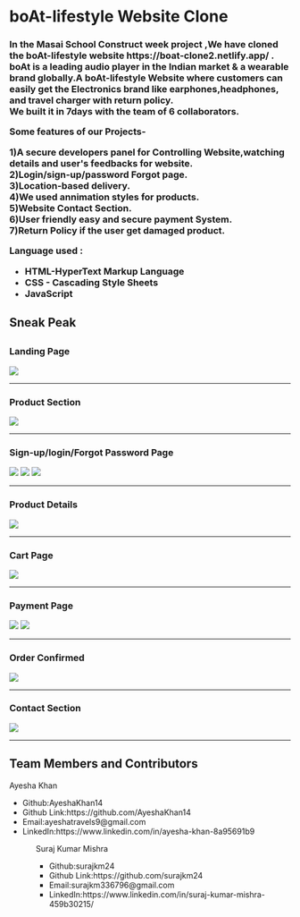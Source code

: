 
<html>
  <h1>boAt-lifestyle Website Clone</h1>
  <h3>In the Masai School Construct week project ,We have cloned the boAt-lifestyle website https://boat-clone2.netlify.app/  . boAt is a leading audio player in the Indian market & a wearable brand
    globally.A boAt-lifestyle Website where customers can easily get the Electronics brand like earphones,headphones, and travel charger with return policy.
    <br>  We built it in 7days with the team of 6 collaborators.</p>
   <p> Some features of our Projects-</p>
  <p> 1)A secure developers panel for Controlling Website,watching details and user's feedbacks for website.
    <br>2)Login/sign-up/password Forgot page.
    <br>3)Location-based delivery.
    <br>4)We used annimation styles for products.
    <br>5)Website Contact Section.
    <br>6)User friendly easy and secure payment System.
    <br>7)Return Policy if the user get damaged product.</p>
  <p>Language used :</P
  <p><ul><li>HTML-HyperText Markup Language</li>
  <li>CSS - Cascading Style Sheets</li>
  <li>JavaScript</li></ul><p>
  <h2>Sneak Peak<h2>
  <h3>Landing Page</h3>
  <img src="https://user-images.githubusercontent.com/101391413/167382302-899da381-d361-4e1c-a259-3910a2239383.png"/>
    <hr>
  <h3>Product Section</h3>
  <img src="https://user-images.githubusercontent.com/101391413/167416688-f595e597-4f7c-4eb9-9246-c73c99da64b5.png"/>
    <hr>
  <h3>Sign-up/login/Forgot Password Page</h3>
  <img src="https://user-images.githubusercontent.com/101391413/167417730-7a0f4738-65dc-4c4e-9931-0e1a82ac32a7.png"/>
  <img src="https://user-images.githubusercontent.com/101391413/167417885-cefc4e0e-c9db-4405-af5e-7c384ed67584.png"/>
  <img src="https://user-images.githubusercontent.com/101391413/167418944-531eb23b-fd93-497c-aa6a-93af6f4c549c.png"/>
    <hr>
  <h3>Product Details</h3>
  <img src="https://user-images.githubusercontent.com/101391413/167419958-d2ab88e9-b67f-42e8-884f-266ab348d813.png"/>
    <hr>
  <h3>Cart Page</h3>
  <img src="https://user-images.githubusercontent.com/101391413/167420620-5c20b4fd-e5a5-412c-9e64-b64416b0b5ab.png"/>
    <hr>
  <h3>Payment Page</h3>
  <img src="https://user-images.githubusercontent.com/101391413/167421925-6251bdee-a004-47a3-aa72-5bee38a9ce8f.png"/>
  <img src="https://user-images.githubusercontent.com/101391413/167422055-afe1fd4b-d8e0-402d-8168-c7082e199c58.png"/>
    <hr>
  <h3>Order Confirmed</h3>
  <img src="https://user-images.githubusercontent.com/101391413/167423413-265427a6-ee45-4e40-b5c3-c7658be27ff8.png"/>
    <hr>
  <h3>Contact Section</h3>
  <img src="https://user-images.githubusercontent.com/101391413/167423634-70cdb7f6-cf0f-44ad-8545-bef5da9ad8d1.png"/>  
    <hr>
  <h2>Team Members and Contributors</h2>
  
  <p>Ayesha Khan</p>
    <ul><li>Github:AyeshaKhan14</li>
      <li>Github Link:https://github.com/AyeshaKhan14</li>
      <li>Email:ayeshatravels9@gmail.com</li>
      <li>LinkedIn:https://www.linkedin.com/in/ayesha-khan-8a95691b9</li><ul>
  
  <p>Suraj Kumar Mishra</p>
    <ul><li>Github:surajkm24</li>
      <li>Github Link:https://github.com/surajkm24</li>
      <li>Email:surajkm336796@gmail.com</li>
      <li>LinkedIn:https://www.linkedin.com/in/suraj-kumar-mishra-459b30215/</li><ul>
  
  </html>

